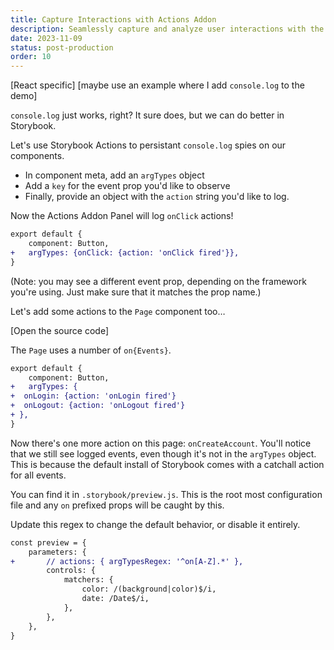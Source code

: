 ```yaml
---
title: Capture Interactions with Actions Addon
description: Seamlessly capture and analyze user interactions with the Actions Addon. Learn to log events — like click, hover, focus, and more — to elevate manual testing and debugging.
date: 2023-11-09
status: post-production
order: 10
---
```


[React specific]
[maybe use an example where I add `console.log` to the demo]

`console.log` just works, right?
It sure does, but we can do better in Storybook.

Let's use Storybook Actions to persistant `console.log` spies on our components.

- In component meta, add an `argTypes` object
- Add a `key` for the event prop you'd like to observe
- Finally, provide an object with the `action` string you'd like to log.

Now the Actions Addon Panel will log `onClick` actions!

```diff lang="js" title="src/components/Button.stories.js"
export default {
	component: Button,
+	argTypes: {onClick: {action: 'onClick fired'}},
}
```

(Note: you may see a different event prop, depending on the framework you're using. Just make sure that it matches the prop name.)

Let's add some actions to the `Page` component too…

[Open the source code]

The `Page` uses a number of `on{Events}`.

```diff lang="js" title="src/components/Page.stories.js"
export default {
	component: Button,
+	argTypes: {
+  onLogin: {action: 'onLogin fired'}
+  onLogout: {action: 'onLogout fired'}
+ },
}
```

Now there's one more action on this page: `onCreateAccount`.
You'll notice that we still see logged events, even though it's not in the `argTypes` object.
This is because the default install of Storybook comes with a catchall action for all events.

You can find it in `.storybook/preview.js`.
This is the root most configuration file and any `on` prefixed props will be caught by this.

Update this regex to change the default behavior,
or disable it entirely.

```diff lang="js" title=".storybook/preview.js"
const preview = {
	parameters: {
+		// actions: { argTypesRegex: '^on[A-Z].*' },
		controls: {
			matchers: {
				color: /(background|color)$/i,
				date: /Date$/i,
			},
		},
	},
}
```
